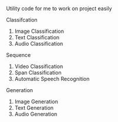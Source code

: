 Utility code for me to work on project easily

Classifcation
1. Image Classification
2. Text Classification
3. Audio Classification

Sequence
1. Video Classification
2. Span Classification
3. Automatic Speech Recognition

Generation
1. Image Generation
2. Text Generation
3. Audio Generation

